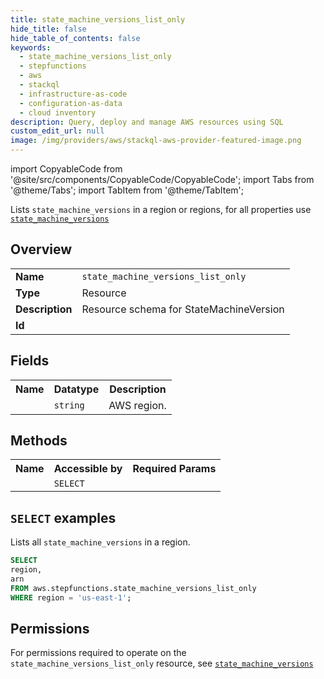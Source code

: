 ```yaml
---
title: state_machine_versions_list_only
hide_title: false
hide_table_of_contents: false
keywords:
  - state_machine_versions_list_only
  - stepfunctions
  - aws
  - stackql
  - infrastructure-as-code
  - configuration-as-data
  - cloud inventory
description: Query, deploy and manage AWS resources using SQL
custom_edit_url: null
image: /img/providers/aws/stackql-aws-provider-featured-image.png
---
```


import CopyableCode from '@site/src/components/CopyableCode/CopyableCode';
import Tabs from '@theme/Tabs';
import TabItem from '@theme/TabItem';

Lists <code>state_machine_versions</code> in a region or regions, for all properties use <a href="/providers/aws/serviceName/state_machine_versions/"><code>state_machine_versions</code></a>

## Overview
<table><tbody>
<tr><td><b>Name</b></td><td><code>state_machine_versions_list_only</code></td></tr>
<tr><td><b>Type</b></td><td>Resource</td></tr>
<tr><td><b>Description</b></td><td>Resource schema for StateMachineVersion</td></tr>
<tr><td><b>Id</b></td><td><CopyableCode code="aws.stepfunctions.state_machine_versions_list_only" /></td></tr>
</tbody></table>

## Fields
<table><tbody><tr><th>Name</th><th>Datatype</th><th>Description</th></tr><tr><td><CopyableCode code="region" /></td><td><code>string</code></td><td>AWS region.</td></tr>
</tbody></table>

## Methods

<table><tbody>
  <tr>
    <th>Name</th>
    <th>Accessible by</th>
    <th>Required Params</th>
  </tr>
  <tr>
    <td><CopyableCode code="list_resources" /></td>
    <td><code>SELECT</code></td>
    <td><CopyableCode code="region" /></td>
  </tr>
</tbody></table>

## `SELECT` examples
Lists all <code>state_machine_versions</code> in a region.
```sql
SELECT
region,
arn
FROM aws.stepfunctions.state_machine_versions_list_only
WHERE region = 'us-east-1';
```


## Permissions

For permissions required to operate on the <code>state_machine_versions_list_only</code> resource, see <a href="/providers/aws/stepfunctions/state_machine_versions/#permissions"><code>state_machine_versions</code></a>


